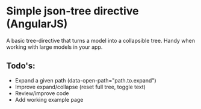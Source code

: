 Simple json-tree directive (AngularJS)
=================

A basic tree-directive that turns a model into a collapsible tree. Handy when working with large models in your app.


Todo's:
----------------
* Expand a given path (data-open-path="path.to.expand")
* Improve expand/collapse (reset full tree, toggle text)
* Review/improve code
* Add working example page